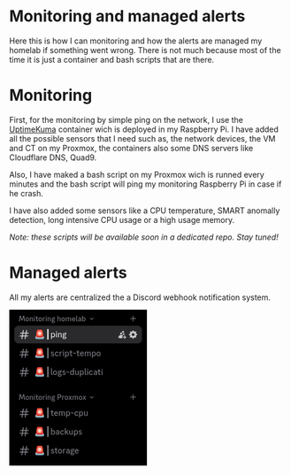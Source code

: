 # Monitoring and managed alerts

Here this is how I can monitoring and how the alerts are managed my homelab if something went wrong. There is not much because most of the time it is just a container and bash scripts that are there.

# Monitoring

First, for the monitoring by simple ping on the network, I use the [UptimeKuma](https://github.com/louislam/uptime-kuma) container wich is deployed in my Raspberry Pi. I have added all the possible sensors that I need such as, the network devices, the VM and CT on my Proxmox, the containers also some DNS servers like Cloudflare DNS, Quad9.

Also, I have maked a bash script on my Proxmox wich is runned every minutes and the bash script will ping my monitoring Raspberry Pi in case if he crash.

I have also added some sensors like a CPU temperature, SMART anomally detection, long intensive CPU usage or a high usage memory.

*Note: these scripts will be available soon in a dedicated repo. Stay tuned!*

# Managed alerts

All my alerts are centralized the a Discord webhook notification system.

![webhook](https://github.com/ngrt-sh/my-homelab/blob/main/monitoring/2025-04-06_18-24.png?raw=true)
